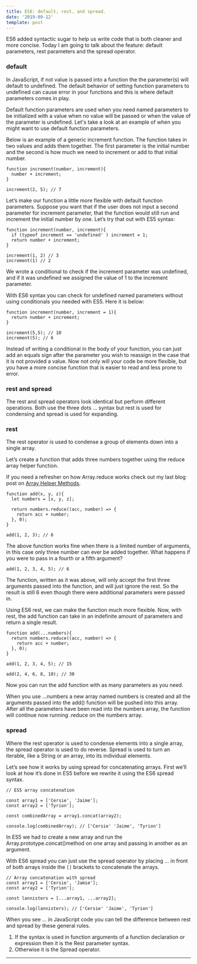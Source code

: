 ```yaml
---
title: ES6: default, rest, and spread.
date: '2019-09-12'
template: post
---
```


ES6 added syntactic sugar to help us write code that is both cleaner and more concise. Today I am going to talk about the feature: default parameters, rest parameters and the spread operator.

### default

In JavaScript, if not value is passed into a function the the parameter(s) will default to undefined. The default behavior of setting function parameters to undefined can cause error in your functions and this is where default parameters comes in play.

Default function parameters are used when you need named parameters to be initialized with a value when no value will be passed or when the value of the parameter is undefined. Let's take a look at an example of when you might want to use default function parameters.

Below is an example of a generic increment function. The function takes in two values and adds them together. The first parameter is the initial number and the second is how much we need to increment or add to that initial number.

```
function increment(number, increment){
  number + increment;
}

increment(2, 5); // 7
```

Let’s make our function a little more flexible with default function parameters. Suppose you want that if the user does not input a second parameter for increment parameter, that the function would still run and increment the initial number by one. Let’s try that out with ES5 syntax:

```
function increment(number, increment){
  if (typeof increment == 'undefined' ) increment = 1;
  return number + increment;
} 

increment(1, 2) // 3
increment(1) // 2
```

We wrote a conditional to check if the increment parameter was undefined, and if it was undefined we assigned the value of 1 to the increment parameter.

With ES6 syntax you can check for undefined named parameters without using conditionals you needed with ES5. Here it is below:

```
function increment(number, increment = 1){
  return number + increment;
} 

increment(5,5); // 10
increment(5); // 6
```

Instead of writing a conditional in the body of your function, you can just add an equals sign after the parameter you wish to reassign in the case that it is not provided a value. Now not only will your code be more flexible, but you have a more concise function that is easier to read and less prone to error.

### rest and spread

The rest and spread operators look identical but perform different operations. Both use the three dots ... syntax but rest is used for condensing and spread is used for expanding.

### rest

The rest operator is used to condense a group of elements down into a single array.

Let’s create a function that adds three numbers together using the reduce array helper function.

If you need a refresher on how Array.reduce works check out my last blog post on [Array Helper Methods](https://dev.to/epicosity/javascript-array-helper-methods-40mp).

```
function add(x, y, z){
  let numbers = [x, y, z];

  return numbers.reduce((acc, number) => {
    return acc + number;
  }, 0);
}

add(1, 2, 3); // 6
```

The above function works fine when there is a limited number of arguments, in this case only three number can ever be added together. What happens if you were to pass in a fourth or a fifth argument?

```
add(1, 2, 3, 4, 5); // 6
```

The function, written as it was above, will only accept the first three arguments passed into the function, and will just ignore the rest. So the result is still 6 even though there were additional parameters were passed in.

Using ES6 rest, we can make the function much more flexible. Now, with rest, the add function can take in an indefinite amount of parameters and return a single result.

```
function add(...numbers){
  return numbers.reduce((acc, number) => {
    return acc + number;
  }, 0);
}

add(1, 2, 3, 4, 5); // 15

add(2, 4, 6, 8, 10); // 30
```

Now you can run the add function with as many parameters as you need.

When you use ...numbers a new array named numbers is created and all the arguments passed into the add() function will be pushed into this array. After all the parameters have been read into the numbers array, the function will continue now running .reduce on the numbers array.

### spread

Where the rest operator is used to condense elements into a single array, the spread operator is used to do reverse. Spread is used to turn an iterable, like a String or an array, into its individual elements.

Let’s see how it works by using spread for concatenating arrays. First we’ll look at how it’s done in ES5 before we rewrite it using the ES6 spread syntax.

```
// ES5 array concatenation

const array1 = ['Cersie', 'Jaime'];
const array2 = ['Tyrion'];

const combinedArray = array1.concat(array2);

console.log(combinedArray); // ['Cersie' 'Jaime', 'Tyrion']
```

In ES5 we had to create a new array and run the Array.prototype.concat()method on one array and passing in another as an argument.

With ES6 spread you can just use the spread operator by placing ... in front of both arrays inside the `[]` brackets to concatenate the arrays.

```
// Array concatenation with spread
const array1 = ['Cersie', 'Jamie'];
const array2 = ['Tyrion'];

const lannisters = [...array1, ...array2];

console.log(lannisters); // ['Cersie' 'Jaime', 'Tyrion']
```

When you see ... in JavaScript code you can tell the difference between rest and spread by these general rules.

1. If the syntax is used in function arguments of a function declaration or expression then it is the Rest parameter syntax.
2. Otherwise it is the Spread operator.

* * *